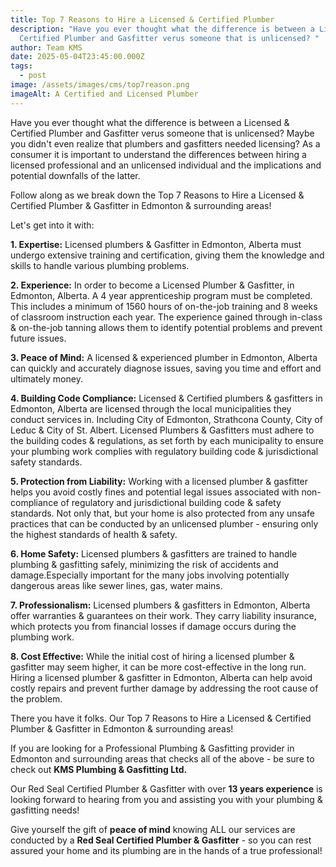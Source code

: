 ```yaml
---
title: Top 7 Reasons to Hire a Licensed & Certified Plumber
description: "Have you ever thought what the difference is between a Licensed &
  Certified Plumber and Gasfitter verus someone that is unlicensed? "
author: Team KMS
date: 2025-05-04T23:45:00.000Z
tags:
  - post
image: /assets/images/cms/top7reason.png
imageAlt: A Certified and Licensed Plumber
---
```

Have you ever thought what the difference is between a Licensed & Certified Plumber and Gasfitter verus someone that is unlicensed? Maybe you didn't even realize that plumbers and gasfitters needed licensing? As a consumer it is important to understand the differences between hiring a licensed professional and an unlicensed individual and the implications and potential downfalls of the latter. 

Follow along as we break down the Top 7 Reasons to Hire a Licensed & Certified Plumber & Gasfitter in Edmonton & surrounding areas!

Let's get into it with:

**1.	Expertise:** Licensed plumbers & Gasfitter in Edmonton, Alberta must undergo extensive training and certification, giving them the knowledge and skills to handle various plumbing problems.

**2.	Experience:** In order to become a Licensed Plumber & Gasfitter, in Edmonton, Alberta. A 4 year apprenticeship program must be completed. This includes a minimum of 1560 hours of on-the-job training and 8 weeks of classroom instruction each year. The experience gained through in-class & on-the-job tanning allows them to identify potential problems and prevent future issues.

**3.	Peace of Mind:** A licensed & experienced plumber in Edmonton, Alberta can quickly and accurately diagnose issues, saving you time and effort and ultimately money. 

**4.	Building Code Compliance:** Licensed & Certified plumbers & gasfitters in Edmonton, Alberta are licensed through the local municipalities they conduct services in. Including City of Edmonton, Strathcona County, City of Leduc & City of St. Albert. Licensed Plumbers & Gasfitters must adhere to the building codes & regulations, as set forth by each municipality to ensure your plumbing work complies with regulatory building code & jurisdictional safety standards.

**5. Protection from Liability:** Working with a licensed plumber & gasfitter helps you avoid costly fines and potential legal issues associated with non-compliance of regulatory and jurisdictional building code & safety standards. Not only that, but your home is also protected from any unsafe practices that can be conducted by an unlicensed plumber - ensuring only the highest standards of health & safety. 

**6.	Home Safety:** Licensed plumbers & gasfitters are trained to handle plumbing & gasfitting safely, minimizing the risk of accidents and damage.Especially important for the many jobs involving potentially dangerous areas like sewer lines, gas, water mains. 

**7.	Professionalism:** Licensed plumbers & gasfitters in Edmonton, Alberta offer warranties & guarantees on their work. They carry liability insurance, which protects you from financial losses if damage occurs during the plumbing work.

**8.	Cost Effective:** While the initial cost of hiring a licensed plumber & gasfitter may seem higher, it can be more cost-effective in the long run. Hiring a licensed plumber & gasfitter in Edmonton, Alberta can help avoid costly repairs and prevent further damage by addressing the root cause of the problem.

There you have it folks. Our Top 7 Reasons to Hire a Licensed & Certified Plumber & Gasfitter in Edmonton & surrounding areas!

If you are looking for a Professional Plumbing & Gasfitting provider in Edmonton and surrounding areas that checks all of the above - be sure to check out **KMS Plumbing & Gasfitting Ltd.** 

Our Red Seal Certified Plumber & Gasfitter with over **13 years experience** is looking forward to hearing from you and assisting you with your plumbing & gasfitting needs!

Give yourself the gift of **peace of mind** knowing ALL our services are conducted by a **Red Seal Certified Plumber & Gasfitter** - so you can rest assured your home and its plumbing are in the hands of a true professional!
